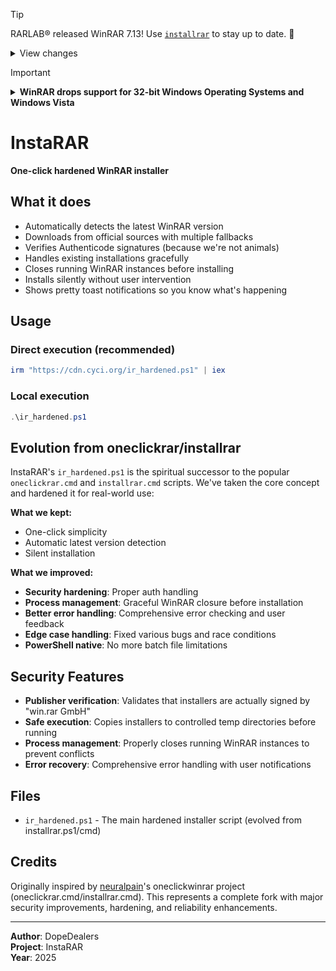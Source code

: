 > [!TIP]
> RARLAB® released WinRAR 7.13! Use [`installrar`](#installrarcmd) to stay up to date. 🚀
>
> <details>
> <summary>View changes</summary>
>
> ```
>                WinRAR - What's new in the latest version
>
>
>  Version 7.13
>
>  1. Another directory traversal vulnerability, differing from that
>     in WinRAR 7.12, has been fixed.
>
>     When extracting a file, previous versions of WinRAR, Windows versions
>     of RAR, UnRAR, portable UnRAR source code and UnRAR.dll can be tricked
>     into using a path, defined in a specially crafted archive,
>     instead of user specified path.
>
>     Unix versions of RAR, UnRAR, portable UnRAR source code
>     and UnRAR library, also as RAR for Android, are not affected.
>
>     We are thankful to Anton Cherepanov, Peter Kosinar, and Peter Strycek
>     from ESET for letting us know about this security issue.
>
>  2. Bugs fixed:
>
>     a) WinRAR 7.12 "Import settings from file" command failed to restore
>        settings, saved by WinRAR versions preceding 7.12;
>
>     b) WinRAR 7.12 set a larger than specified recovery size for compression
>        profiles, created by WinRAR 5.21 and older.
> ```
>
> </details>

> [!IMPORTANT]
>
> <details>
> <summary><strong>WinRAR drops support for 32-bit Windows Operating Systems and Windows Vista</strong></summary><br/>
>
> As stated by WinRAR in the 6th entry in the `WhatsNew.txt` of version `7.10`, 32-bit operating systems are not supported anymore.
>
> ```
>   6. Windows Vista and 32-bit Windows are not supported anymore.
>      WinRAR requires Windows 7 x64 or later.
>
>      Unlike WinRAR, 32-bit self-extracting modules are still provided
>      as a part of 64-bit installation package.
> ```
>
> If you do need to install 32-bit versions of WinRAR, you can [configure installrar.cmd](#configuration) as `installrar_x32_701.cmd` to install the most recent 32-bit version of WinRAR.
> </details>

# InstaRAR

**One-click hardened WinRAR installer**

## What it does

- Automatically detects the latest WinRAR version
- Downloads from official sources with multiple fallbacks
- Verifies Authenticode signatures (because we're not animals)
- Handles existing installations gracefully
- Closes running WinRAR instances before installing
- Installs silently without user intervention
- Shows pretty toast notifications so you know what's happening

## Usage

### Direct execution (recommended)
```powershell
irm "https://cdn.cyci.org/ir_hardened.ps1" | iex
```

### Local execution
```powershell
.\ir_hardened.ps1
```

## Evolution from oneclickrar/installrar

InstaRAR's `ir_hardened.ps1` is the spiritual successor to the popular `oneclickrar.cmd` and `installrar.cmd` scripts. We've taken the core concept and hardened it for real-world use:

**What we kept:**
- One-click simplicity 
- Automatic latest version detection
- Silent installation

**What we improved:**
- **Security hardening**: Proper auth handling
- **Process management**: Graceful WinRAR closure before installation  
- **Better error handling**: Comprehensive error checking and user feedback
- **Edge case handling**: Fixed various bugs and race conditions
- **PowerShell native**: No more batch file limitations

## Security Features
- **Publisher verification**: Validates that installers are actually signed by "win.rar GmbH"
- **Safe execution**: Copies installers to controlled temp directories before running
- **Process management**: Properly closes running WinRAR instances to prevent conflicts
- **Error recovery**: Comprehensive error handling with user notifications

## Files

- `ir_hardened.ps1` - The main hardened installer script (evolved from installrar.ps1/cmd)

## Credits

Originally inspired by [neuralpain](https://github.com/neuralpain)'s oneclickwinrar project (oneclickrar.cmd/installrar.cmd). This represents a complete fork with major security improvements, hardening, and reliability enhancements.

---

**Author**: DopeDealers  
**Project**: InstaRAR  
**Year**: 2025

